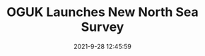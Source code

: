 ---
"title": "OGUK Launches New North Sea Survey"
"date": "2021-9-28 12:45:59"
"feed_name": "RIGZONE"
"feed_website": "http://www.rigzone.com/"
"feed_rss": "http://www.rigzone.com/news/rss/rigzone_latest.aspx"
"link": "https://www.rigzone.com/news/oguk_launches_new_north_sea_survey-28-sep-2021-166555-article/?rss=true"
"source": "None"
"file": "_posts/2021-1-1-7ebb9df79d7c546ac3fedab9ae43d5559ae38267.md"
"accident": "0"
"drilling": "0"
"dead": "0"
"injured": "0"
"arrested": "0"
"where": "unknown site"
"place": "unknown place"
---